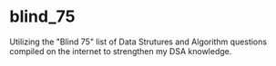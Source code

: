 # blind_75

Utilizing the "Blind 75" list of Data Strutures and Algorithm questions compiled on the internet to strengthen my DSA knowledge.